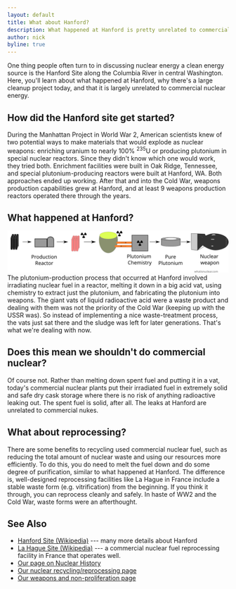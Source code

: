 ```yaml
---
layout: default
title: What about Hanford?
description: What happened at Hanford is pretty unrelated to commercial nuclear energy
author: nick
byline: true
---
```

<div class="row">
<div class="col-md-8" markdown="1">


One thing people often turn to in discussing nuclear energy a clean energy source
is the Hanford Site along the Columbia River in central Washington. Here, 
you'll learn about what happened at Hanford, why there's a large cleanup project
today, and that it is largely unrelated to commercial nuclear energy.

## How did the Hanford site get started?
During the Manhattan Project in World War 2, American scientists knew of two
potential ways to make materials that would explode as nuclear weapons: enriching 
uranium to nearly 100% <sup>235</sup>U or producing plutonium in special
nuclear reactors. Since they didn't know which one would work, they tried both. 
Enrichment facilities were built in Oak Ridge, Tennessee, and special plutonium-producing
reactors were built at Hanford, WA. Both approaches ended up working. After
that and into the Cold War, weapons production capabilities grew
at Hanford, and at least 9 weapons production reactors operated there through the years. 

## What happened at Hanford?

<img src="/img/hanford-process_web.svg" alt="A depiction of how fresh fuel is put into
a reactor to make irradiated fuel and then melted down in a vat of acid and hooked to a
chemical plant so that pure plutonium can be extracted and fabricated into a nuclear
weapon." class="img img-fluid"/>
The plutonium-production process that occurred at Hanford involved irradiating nuclear 
fuel in a reactor, melting it down in a big acid vat, using chemistry to extract
just the plutonium, and fabricating the plutonium into weapons. The giant vats
of liquid radioactive acid were a waste product and dealing with them was 
not the priority of the Cold War (keeping up with the USSR was). So 
instead of implementing a nice waste-treatment process, the vats just sat there
and the sludge was left for later generations. That's what we're dealing with now. 

## Does this mean we shouldn't do commercial nuclear?
Of course not. Rather than melting down spent fuel and putting it in a vat, 
today's commercial nuclear plants put their irradiated fuel in extremely solid and safe
dry cask storage where there is no risk of anything radioactive leaking out. 
The spent fuel is solid, after all. The leaks at Hanford are unrelated
to commercial nukes. 

## What about reprocessing?
There are some benefits to recycling used commercial nuclear fuel, such
as reducing the total amount of nuclear waste and using our resources
more efficiently. To do this, you do need to melt the fuel down
and do some degree of purification, similar to what happened at Hanford. 
The difference is, well-designed reprocessing facilities like La Hague 
in France include a stable 
waste form (e.g. vitrification) from the beginning. If you think it
through, you can reprocess cleanly and safely. In haste of WW2 and the 
Cold War, waste forms were an afterthought. 


## See Also
* [Hanford Site (Wikipedia)](https://en.wikipedia.org/wiki/Hanford_Site) --- many more details about Hanford
* [La Hague Site (Wikipedia)](https://en.wikipedia.org/wiki/La_Hague_site) --- a commercial nuclear fuel reprocessing facility 
in France that operates well.
* [Our page on Nuclear History](/history.html)
* [Our nuclear recycling/reprocessing page](/recycling.html)
* [Our weapons and non-proliferation page](/non-proliferation.html)
</div> 
</div>
